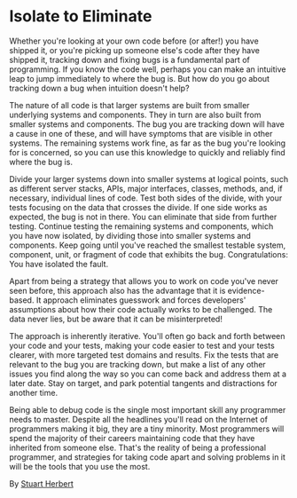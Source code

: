 # Isolate to Eliminate

Whether you're looking at your own code before (or after!) you have shipped it, or you're picking up someone else's code after they have shipped it, tracking down and fixing bugs is a fundamental part of programming. If you know the code well, perhaps you can make an intuitive leap to jump immediately to where the bug is. But how do you go about tracking down a bug when intuition doesn't help?

The nature of all code is that larger systems are built from smaller underlying systems and components. They in turn are also built from smaller systems and components. The bug you are tracking down will have a cause in one of these, and will have symptoms that are visible in other systems. The remaining systems work fine, as far as the bug you're looking for is concerned, so you can use this knowledge to quickly and reliably find where the bug is.

Divide your larger systems down into smaller systems at logical points, such as different server stacks, APIs, major interfaces, classes, methods, and, if necessary, individual lines of code. Test both sides of the divide, with your tests focusing on the data that crosses the divide. If one side works as expected, the bug is not in there. You can eliminate that side from further testing. Continue testing the remaining systems and components, which you have now isolated, by dividing those into smaller systems and components. Keep going until you've reached the smallest testable system, component, unit, or fragment of code that exhibits the bug. Congratulations: You have isolated the fault.

Apart from being a strategy that allows you to work on code you've never seen before, this approach also has the advantage that it is evidence-based. It approach eliminates guesswork and forces developers' assumptions about how their code actually works to be challenged. The data never lies, but be aware that it can be misinterpreted!

The approach is inherently iterative. You'll often go back and forth between your code and your tests, making your code easier to test and your tests clearer, with more targeted test domains and results. Fix the tests that are relevant to the bug you are tracking down, but make a list of any other issues you find along the way so you can come back and address them at a later date. Stay on target, and park potential tangents and distractions for another time.

Being able to debug code is the single most important skill any programmer needs to master. Despite all the headlines you'll read on the Internet of programmers making it big, they are a tiny minority. Most programmers will spend the majority of their careers maintaining code that they have inherited from someone else. That's the reality of being a professional programmer, and strategies for taking code apart and solving problems in it will be the tools that you use the most.

By [Stuart Herbert](http://programmer.97things.oreilly.com/wiki/index.php/Stuart_Herbert)
